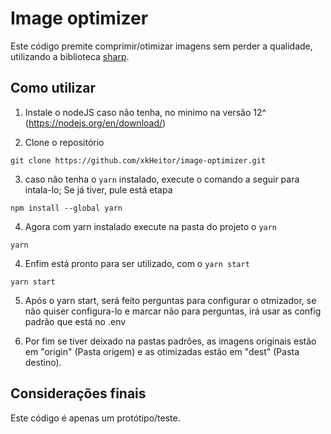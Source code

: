 # Image optimizer

Este código premite comprimir/otimizar imagens sem perder a qualidade, utilizando a biblioteca [sharp](https://github.com/lovell/sharp).

## Como utilizar

1. Instale o nodeJS caso não tenha, no minimo na versão 12^ (https://nodejs.org/en/download/) 

2. Clone o repositório

```shell
git clone https://github.com/xkHeitor/image-optimizer.git
```

3. caso não tenha o `yarn` instalado, execute o comando a seguir para intala-lo; Se já tiver, pule está etapa
```shell
npm install --global yarn 
```

4. Agora com yarn instalado execute na pasta do projeto o `yarn`
```shell
yarn
```

4. Enfim está pronto para ser utilizado, com o `yarn start`
```shell
yarn start
```

5. Após o yarn start, será feito perguntas para configurar o otmizador, se não quiser configura-lo e marcar não para perguntas, irá usar as config padrão que está no .env

6. Por fim se tiver deixado na pastas padrões, as imagens originais estão em "origin" (Pasta origem) e as otimizadas estão em "dest" (Pasta destino).

## Considerações finais
  Este código é apenas um protótipo/teste.
